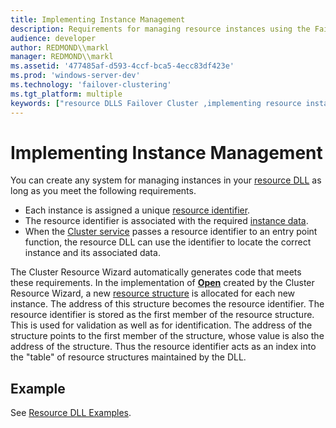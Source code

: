 ```yaml
---
title: Implementing Instance Management
description: Requirements for managing resource instances using the Failover Cluster API.
audience: developer
author: REDMOND\\markl
manager: REDMOND\\markl
ms.assetid: '477485af-d593-4ccf-bca5-4ecc83df423e'
ms.prod: 'windows-server-dev'
ms.technology: 'failover-clustering'
ms.tgt_platform: multiple
keywords: ["resource DLLS Failover Cluster ,implementing resource instance management"]
---
```


# Implementing Instance Management

You can create any system for managing instances in your [resource DLL](resource-dlls.md) as long as you meet the following requirements.

-   Each instance is assigned a unique [resource identifier](resource-identifiers.md).
-   The resource identifier is associated with the required [instance data](instance-data.md).
-   When the [Cluster service](cluster-service.md) passes a resource identifier to an entry point function, the resource DLL can use the identifier to locate the correct instance and its associated data.

The Cluster Resource Wizard automatically generates code that meets these requirements. In the implementation of [**Open**](open.md) created by the Cluster Resource Wizard, a new [resource structure](resource-structures.md) is allocated for each new instance. The address of this structure becomes the resource identifier. The resource identifier is stored as the first member of the resource structure. This is used for validation as well as for identification. The address of the structure points to the first member of the structure, whose value is also the address of the structure. Thus the resource identifier acts as an index into the "table" of resource structures maintained by the DLL.

## Example

See [Resource DLL Examples](https://msdn.microsoft.com/library/aa370474).

 

 




